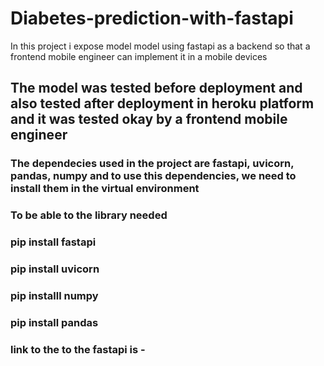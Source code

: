 # Diabetes-prediction-with-fastapi
In this project i expose model model using fastapi as a backend so that a frontend mobile engineer can implement it in a mobile devices 
## The model was tested before deployment and also tested after deployment in heroku platform and it was tested okay by a frontend mobile engineer
### The dependecies used in the project are fastapi, uvicorn, pandas, numpy and to use this dependencies, we need to install them in the virtual environment
### To be able to the library needed
### pip install fastapi
### pip install uvicorn
### pip installl numpy 
### pip install pandas 
### link to the to the fastapi is -
